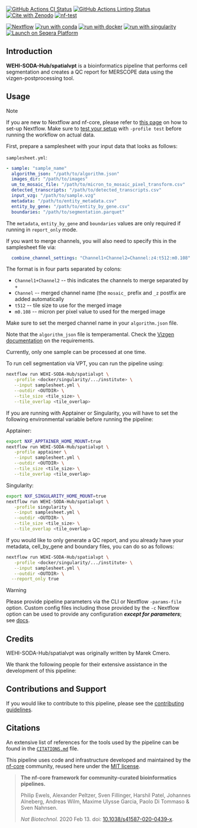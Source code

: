 [![GitHub Actions CI Status](https://github.com/WEHI-SODA-Hub/spatialvpt/actions/workflows/ci.yml/badge.svg)](https://github.com/WEHI-SODA-Hub/spatialvpt/actions/workflows/ci.yml)
[![GitHub Actions Linting Status](https://github.com/WEHI-SODA-Hub/spatialvpt/actions/workflows/linting.yml/badge.svg)](https://github.com/WEHI-SODA-Hub/spatialvpt/actions/workflows/linting.yml)[![Cite with Zenodo](http://img.shields.io/badge/DOI-10.5281/zenodo.XXXXXXX-1073c8?labelColor=000000)](https://doi.org/10.5281/zenodo.XXXXXXX)
[![nf-test](https://img.shields.io/badge/unit_tests-nf--test-337ab7.svg)](https://www.nf-test.com)

[![Nextflow](https://img.shields.io/badge/nextflow%20DSL2-%E2%89%A524.04.0-23aa62.svg)](https://www.nextflow.io/)
[![run with conda](http://img.shields.io/badge/run%20with-conda-3EB049?labelColor=000000&logo=anaconda)](https://docs.conda.io/en/latest/)
[![run with docker](https://img.shields.io/badge/run%20with-docker-0db7ed?labelColor=000000&logo=docker)](https://www.docker.com/)
[![run with singularity](https://img.shields.io/badge/run%20with-singularity-1d355c.svg?labelColor=000000)](https://sylabs.io/docs/)
[![Launch on Seqera Platform](https://img.shields.io/badge/Launch%20%F0%9F%9A%80-Seqera%20Platform-%234256e7)](https://cloud.seqera.io/launch?pipeline=https://github.com/WEHI-SODA-Hub/spatialvpt)

## Introduction

**WEHI-SODA-Hub/spatialvpt** is a bioinformatics pipeline that performs cell segmentation and creates a QC report for MERSCOPE data using the vizgen-postprocessing tool.

<!-- TODO nf-core:
   Complete this sentence with a 2-3 sentence summary of what types of data the pipeline ingests, a brief overview of the
   major pipeline sections and the types of output it produces. You're giving an overview to someone new
   to nf-core here, in 15-20 seconds. For an example, see https://github.com/nf-core/rnaseq/blob/master/README.md#introduction
-->

<!-- TODO nf-core: Include a figure that guides the user through the major workflow steps. Many nf-core
     workflows use the "tube map" design for that. See https://nf-co.re/docs/contributing/design_guidelines#examples for examples.   -->
<!-- TODO nf-core: Fill in short bullet-pointed list of the default steps in the pipeline -->

## Usage

> [!NOTE]
> If you are new to Nextflow and nf-core, please refer to [this page](https://nf-co.re/docs/usage/installation) on how to set-up Nextflow. Make sure to [test your setup](https://nf-co.re/docs/usage/introduction#how-to-run-a-pipeline) with `-profile test` before running the workflow on actual data.

First, prepare a samplesheet with your input data that looks as follows:

`samplesheet.yml`:

```yaml
- sample: "sample_name"
  algorithm_json: "/path/to/algorithm.json"
  images_dir: "/path/to/images"
  um_to_mosaic_file: "/path/to/micron_to_mosaic_pixel_transform.csv"
  detected_transcripts: "/path/to/detected_transcripts.csv"
  input_vzg: "/path/to/sample.vzg"
  metadata: "/path/to/entity_metadata.csv"
  entity_by_gene: "/path/to/entity_by_gene.csv"
  boundaries: "/path/to/segmentation.parquet"
```

The `metadata`, `entity_by_gene` and `boundaries` values are only required if running in `report_only` mode.

If you want to merge channels, you will also need to specify this in the samplesheet file via:

```yaml
  combine_channel_settings: "Channel1+Channel2=Channel:z4:t512:m0.108"
```

The format is in four parts separated by colons:

- `Channel1+Channel2` -- this indicates the channels to merge separated by `+`
- `Channel` -- merged channel name (the `mosaic_` prefix and `_z` postfix are added automatically
- `t512` -- tile size to use for the merged image
- `m0.108` -- micron per pixel value to used for the merged image

Make sure to set the merged channel name in your `algorithm.json` file.

Note that the `algorithm_json` file is temperamental. Check the [Vizgen documentation](https://vizgen.github.io/vizgen-postprocessing/segmentation_options/json_file_format.html) on the requirements.

Currently, only one sample can be processed at one time.

To run cell segmentation via VPT, you can run the pipeline using:

```bash
nextflow run WEHI-SODA-Hub/spatialvpt \
   -profile <docker/singularity/.../institute> \
   --input samplesheet.yml \
   --outdir <OUTDIR> \
   --tile_size <tile_size> \
   --tile_overlap <tile_overlap>
```

If you are running with Apptainer or Singularity, you will have to set the following environmental variable before running the pipeline:

Apptainer:

```bash
export NXF_APPTAINER_HOME_MOUNT=true
nextflow run WEHI-SODA-Hub/spatialvpt \
   -profile apptainer \
   --input samplesheet.yml \
   --outdir <OUTDIR> \
   --tile_size <tile_size> \
   --tile_overlap <tile_overlap>
```

Singularity:

```bash
export NXF_SINGULARITY_HOME_MOUNT=true
nextflow run WEHI-SODA-Hub/spatialvpt \
   -profile singularity \
   --input samplesheet.yml \
   --outdir <OUTDIR> \
   --tile_size <tile_size> \
   --tile_overlap <tile_overlap>
```

If you would like to only generate a QC report, and you already have your metadata, cell_by_gene and boundary files, you can do so as follows:

```bash
nextflow run WEHI-SODA-Hub/spatialvpt \
   -profile <docker/singularity/.../institute> \
   --input samplesheet.yml \
   --outdir <OUTDIR> \
  --report_only true
```

> [!WARNING]
> Please provide pipeline parameters via the CLI or Nextflow `-params-file` option. Custom config files including those provided by the `-c` Nextflow option can be used to provide any configuration _**except for parameters**_;
> see [docs](https://nf-co.re/usage/configuration#custom-configuration-files).

## Credits

WEHI-SODA-Hub/spatialvpt was originally written by Marek Cmero.

We thank the following people for their extensive assistance in the development of this pipeline:

<!-- TODO nf-core: If applicable, make list of people who have also contributed -->

## Contributions and Support

If you would like to contribute to this pipeline, please see the [contributing guidelines](.github/CONTRIBUTING.md).

## Citations

<!-- TODO nf-core: Add citation for pipeline after first release. Uncomment lines below and update Zenodo doi and badge at the top of this file. -->
<!-- If you use WEHI-SODA-Hub/spatialvpt for your analysis, please cite it using the following doi: [10.5281/zenodo.XXXXXX](https://doi.org/10.5281/zenodo.XXXXXX) -->

<!-- TODO nf-core: Add bibliography of tools and data used in your pipeline -->

An extensive list of references for the tools used by the pipeline can be found in the [`CITATIONS.md`](CITATIONS.md) file.

This pipeline uses code and infrastructure developed and maintained by the [nf-core](https://nf-co.re) community, reused here under the [MIT license](https://github.com/nf-core/tools/blob/master/LICENSE).

> **The nf-core framework for community-curated bioinformatics pipelines.**
>
> Philip Ewels, Alexander Peltzer, Sven Fillinger, Harshil Patel, Johannes Alneberg, Andreas Wilm, Maxime Ulysse Garcia, Paolo Di Tommaso & Sven Nahnsen.
>
> _Nat Biotechnol._ 2020 Feb 13. doi: [10.1038/s41587-020-0439-x](https://dx.doi.org/10.1038/s41587-020-0439-x).
